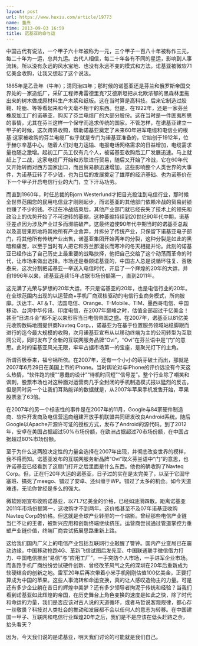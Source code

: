 ```yaml
---
layout: post
url: https://www.huxiu.com/article/19773
name: 董焘
time: 2013-09-03 16:59
title: 诺基亚的命与运
---
```

中国古代有说法，一个甲子六十年被称为一元，三个甲子一百八十年被称作三元，每二十年为一运，总共九运。古代人相信，每二十年各有不同的星运，影响到人事流转。所以没有永远的风水宝地、也没有永远不变的模式和方法。诺基亚被微软71亿美金收购，让我又想起了这个说法。

1865年是乙丑年（牛年）；清同治四年；那时候的诺基亚还是芬兰和俄罗斯帝国交界处的一家造纸厂，采矿工程师弗雷德里克?艾德斯坦把从北欧浓郁的黑森林里拖出来的树木做成原材料生产木浆和纸板。这在当时算是高科技。后来它制造过胶鞋、轮胎、等等看起来和今天毫不相干的东西。但是，在1922年，还是一家芬兰橡胶加工厂的诺基亚，购买了芬兰电缆厂的大部分股份。这在当时是一件匪夷所思的事情，尤其在芬兰这样一个保守而追求传统的国家。不管怎样，在诺基亚建立一甲子的时候，这次跨界收购，帮助诺基亚奠定了未来60年进军电缆和电信业的根基:这家被收购的芬兰电缆厂似乎就是专门为诺基亚准备的，它始创于1912年，位于赫尔辛基中心。随着人们对电力运输、电报电话网络需求的日益增加，电缆需求量也随之激增。起初工厂员工仅有几个人，被诺基亚收购后工厂发展迅速。马上就赶上了二战，这家电缆厂开始和苏联进行贸易，随后又开始了冷战，它在60年代又开始转而对西方国家出口，而且贸易额迅速增加，这些影响整个人类世界的大事件，为诺基亚转了不少钱，也为日后的发展奠定了雄厚的经济基础、也为诺基价在下一个甲子开启电信行业的大门，立下汗马功劳。

而直到1960年，时任总裁的Bjorn Westerlund才把目光投注到电信行业，那时候全世界范围您的民用电信业才刚刚起步，而诺基亚的其他部门依赖冷战的贸易封锁也赚了不少的钱。不过在冷战结束后，其他产业部门就已经丧失了技术上的领先和政治上的优势开始了不可逆转的萎缩，这种萎缩持续到20世纪90年代中期，诺基亚差点因为涉及产业过多而濒临破产。这最终迫使90年代中期当时的诺基亚总裁以及高层果断地将其他所有产业舍弃，并拆分了传统产业，只保留下诺基亚电子部门，将其他所有传统产业出售，诺基亚集团开始两年的分裂，这种分裂是如此的黑暗和痛苦，以至于当时有人把它和芬兰那漫长而寒冷的冬天相提并论。此刻的诺基亚已经作出了自己历史上最重要的战略抉择，他把自己交给了这个动荡而革命的时代，让市场来做出选择。市场还是眷顾诺基亚的，中国古人总是说循环往复、否极泰来，这次分割把诺基亚一举送入电信时代，开启了一个辉煌的20年的大运，并自1996年以来，诺基亚连续15年占据市场份额第一，直到2011年。

这充满了光荣与梦想的20年大运，不只是诺基亚的20年，也是电信行业的20年。在全球范围内出现的以运营商+手机厂商双核驱动的电信行业商务模式，所向披靡。沃达丰、AT＆T、法国电信、Orange、T-Mobile、TIM、墨西哥电信、中国移动、台湾中华传讯、印度电信，在2007年巅峰之时，估值全部超过千亿美金！甚至“日进斗金”都不足以来形容当日电信帝国之盛。在2007年，诺基亚以81亿美元收购数码地图提供商Navteq Corp。，诺基亚为在基于位置服务领域站稳脚跟而进行的迄今最大规模的收购，次月诺基亚宣布从以移动终端为主的公司转型为互联网公司，同时发布了全新的互联网服务品牌“Ovi”，“Ovi”在芬兰语中是“门”的意思。此时的诺基亚风光无限，牢牢占据市场第一的宝座，是聚光灯下的主角。

所谓否极泰来，福兮祸所依。在2007年，还有一个小小的萌芽破土而出，那就是2007年6月29日在美国上市的iPhone。当时舆论对与iPhone的评价远没有今天这么热情，“软件跑的慢”“愚蠢的设计”“待机时间短”“信号差”。整个行业除了嘲笑和讽刺，股票市场也对这种面对运营商几乎全封闭的手机制造模式报以猛烈的反击。但是同时另一个让我们耳熟能详的数据就是，从2007年苹果手机发售开始，苹果股票涨了63倍。

在2007年的另一个标志性的事件是在2007年的11月，Google与84家硬件制造商、软件开发商及电信营运商组建开放手机联盟共同研发改良Android系统。随后Google以Apache开源许可证的授权方式，发布了Android的源代码。到了2012年，安卓在美国占据超过50%市场份额，在欧洲占据超过70市场份额，在中国占据超过80%市场份额。

至于为什么这两股决定性的力量会选择在2007年出现，并彻底改变世界的模样，我不得而知。诺基亚发布的互联网服务新品牌“Ovi”取义芬兰语中“门”的意思，也许诺基亚已经看到了这扇门打开之后里面是什么东西。他也的确收购了Navteq Corp。但，正在行20年大运的诺基亚，日子过的实在是太完美了，以至于它固守塞班、搞死了meego、错过了安卓、还纠缠于WP。错过了太多的机会。如今天道难违，无论你曾经是多么的强大。

微软刚刚宣布收购诺基亚，以71.7亿美金的价格，已经如涟漪四散。距离诺基亚2011年市场份额第一，这收购才不到两年。这价格甚至不及07年诺基亚收购Navteq Corp的价格。但这就是全球产业转型的一个缩影。曾经那些电信产业链当仁不让的王者，被新兴应用和创新终端继续挤压。运营商尝试通过管道掌控力重塑产业链价值，终端厂商尝试拓展思路重新上路。

这给我们国内广义上的电信产业包括互联网行业敲醒了警钟。国内产业变局已在震动边缘，中国移动抢跑4G、革新飞信试图后发先至、中国联通联手微信借力打力、中国电信推出“易信”与“应用工厂”，一手突防个人市场，一手进军企业市场。而各路手机厂商纷纷尝试硬件创新、曾经改革风气之先的深圳在20年后重新成为软硬结合的创新之地。雷军20年后再次带着小米手机刚刚估值100亿美金，正要打算成为中国的苹果。这些人事流转和命运变换，真的让人感叹造物主的力量。可是还有多少企业躺在昔日的辉煌中美梦？还有多少领导者拘泥于传统和经验？当我们看到诺基亚如此辉煌的帝国，在历史舞台上角色变换的速度是如此之快，除了时代和命运的力量，我们是否应该对古人说的天道循环，或者马哲说客观规律，都心存一丝敬畏？科技对人类社会的推动和发展都不会以任何人的意志为转移。在中国建国一甲子、互联网和电信行业辉煌20年之后，我们是不是应该在低头赶路之余，抬头看天？

因为，今天我们说的是诺基亚，明天我们讨论的可能就是我们自己。

